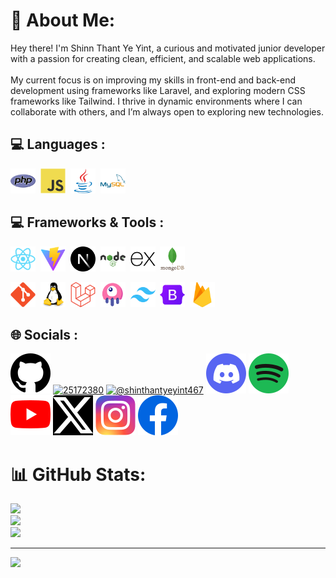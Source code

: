 # 💫 About Me:
Hey there! I'm Shinn Thant Ye Yint, a curious and motivated junior developer with a passion for creating clean, efficient, and scalable web applications.<br><br>My current focus is on improving my skills in front-end and back-end development using frameworks like Laravel, and exploring modern CSS frameworks like Tailwind. I thrive in dynamic environments where I can collaborate with others, and I’m always open to exploring new technologies.

## 💻 Languages :

<div>
  <img src="https://github.com/devicons/devicon/blob/master/icons/php/php-original.svg" title="PHP" alt="PHP" width="40" height="40"/>&nbsp;
  <img src="https://github.com/devicons/devicon/blob/master/icons/javascript/javascript-original.svg" title="JavaScript" alt="JavaScript" width="40" height="40"/>&nbsp;
  <img src="https://github.com/devicons/devicon/blob/master/icons/java/java-original.svg" title="Java" alt="Java" width="40" height="40"/>&nbsp;
  <img src="https://github.com/devicons/devicon/blob/master/icons/mysql/mysql-original-wordmark.svg" title="MYSQL" alt="MYSQL" width="40" height="40"/>&nbsp;
</div>

## 💻 Frameworks & Tools :

<p align="left">
  <img src="https://github.com/devicons/devicon/blob/master/icons/react/react-original.svg" title="react" alt="react" width="40" height="40"/>&nbsp;
  <img src="https://github.com/devicons/devicon/blob/master/icons/vitejs/vitejs-original.svg" title="vitejs" alt="vitejs" width="40" height="40"/>&nbsp;  
  <img src="https://github.com/devicons/devicon/blob/master/icons/nextjs/nextjs-original.svg" title="nextjs" alt="nextjs" width="40" height="40"/>&nbsp;
  <img src="https://github.com/devicons/devicon/blob/master/icons/nodejs/nodejs-original-wordmark.svg" title="nodejs" alt="nodejs" width="40" height="40"/>&nbsp;
  <img src="https://github.com/devicons/devicon/blob/master/icons/express/express-original.svg" title="express" alt="express" width="40" height="40"/>&nbsp;
  <img src="https://github.com/devicons/devicon/blob/master/icons/mongodb/mongodb-original-wordmark.svg" title="mongodb" alt="mongodb" width="40" height="40"/>&nbsp;
</p>

<p align="left">
  <img src="https://github.com/devicons/devicon/blob/master/icons/git/git-original.svg" title="git" alt="git" width="40" height="40"/>&nbsp;
  <img src="https://github.com/devicons/devicon/blob/master/icons/linux/linux-original.svg" title="linux" alt="linux" width="40" height="40"/>&nbsp;
  <img src="https://github.com/devicons/devicon/blob/master/icons/laravel/laravel-original.svg" title="laravel" alt="laravel" width="40" height="40"/>&nbsp;
  <img src="https://github.com/devicons/devicon/blob/master/icons/livewire/livewire-original.svg" title="livewire" alt="livewire" width="40" height="40"/>&nbsp;
  <img src="https://github.com/devicons/devicon/blob/master/icons/tailwindcss/tailwindcss-original.svg" title="tailwind" alt="tailwind" width="40" height="40"/>&nbsp;
  <img src="https://github.com/devicons/devicon/blob/master/icons/bootstrap/bootstrap-original.svg" title="bootstrap" alt="bootstrap" width="40" height="40"/>&nbsp;
  <img src="https://github.com/devicons/devicon/blob/master/icons/firebase/firebase-original.svg" title="firebase" alt="firebase" width="40" height="40"/>&nbsp;
</p>


## 🌐 Socials :

[![GitHub](https://github.com/CLorant/readme-social-icons/blob/main/large/filled/github.svg)](https://github.com/Kiernnn)
<a href="https://stackoverflow.com/users/25172380/shinn-thant-ye-yint" target="blank"><img src="https://raw.githubusercontent.com/rahuldkjain/github-profile-readme-generator/master/src/images/icons/Social/stack-overflow.svg" alt="25172380" height="30" width="40" /></a>
<a href="https://medium.com/@shinthantyeyint467" target="blank"><img src="https://raw.githubusercontent.com/rahuldkjain/github-profile-readme-generator/master/src/images/icons/Social/medium.svg" alt="@shinthantyeyint467" height="30" width="40" /></a>
[![Discord](https://github.com/CLorant/readme-social-icons/blob/main/large/filled/discord.svg)](https://discord.com/users/kiern_nn)
[![Spotify](https://github.com/CLorant/readme-social-icons/blob/main/large/filled/spotify.svg)](https://open.spotify.com/user/wzgnjj9r8hyjo8n53qz38xr3u)
[![YouTube](https://github.com/CLorant/readme-social-icons/blob/main/large/filled/youtube.svg)](https://www.youtube.com/@kern2119)
[![Twitter](https://github.com/CLorant/readme-social-icons/blob/main/large/filled/twitter-x.svg)](https://x.com/kiern_nova)
[![Instagram](https://github.com/CLorant/readme-social-icons/blob/main/large/filled/instagram.svg)](https://www.instagram.com/nothingjust.kiern)
[![Facebook](https://github.com/CLorant/readme-social-icons/blob/main/large/filled/facebook.svg)](https://www.facebook.com/kiern.shinthant.6?mibextid=ZbWKwL)


# 📊 GitHub Stats:
![](https://github-readme-stats.vercel.app/api?username=Kiernnn&theme=nightowl&hide_border=false&include_all_commits=true&count_private=true)<br/>
![](https://github-readme-streak-stats.herokuapp.com/?user=Kiernnn&theme=nightowl&hide_border=false)<br/>
![](https://github-readme-stats.vercel.app/api/top-langs/?username=Kiernnn&theme=nightowl&hide_border=false&include_all_commits=true&count_private=true&layout=compact)

---
[![](https://visitcount.itsvg.in/api?id=Kiernnn&icon=0&color=6)](https://visitcount.itsvg.in)
